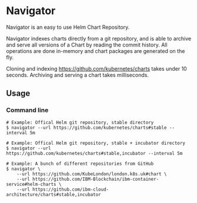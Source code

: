 # Navigator

Navigator is an easy to use Helm Chart Repository.

Navigator indexes charts directly from a git repository, and is able to archive
and serve all versions of a Chart by reading the commit history. All operations
are done in-memory and chart packages are generated on the fly.

Cloning and indexing https://github.com/kubernetes/charts takes under 10
seconds. Archiving and serving a chart takes milliseconds.

## Usage

### Command line

```
# Example: Offical Helm git repository, stable directory
$ navigator --url https://github.com/kubernetes/charts#stable --interval 5m

# Example: Offical Helm git repository, stable + incubator directory
$ navigator --url https://github.com/kubernetes/charts#stable,incubator --interval 5m

# Example: A bunch of different repositories from GitHub
$ navigator \
	--url https://github.com/KubeLondon/london.k8s.uk#chart \
	--url https://github.com/IBM-Blockchain/ibm-container-service#helm-charts \
	--url https://github.com/ibm-cloud-architecture/charts#stable,incubator
```
